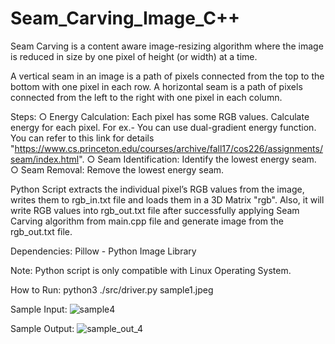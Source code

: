 # Seam_Carving_Image_C++

Seam Carving is a content aware image-resizing algorithm where the image is reduced in size by one pixel of height (or width) at a time.

A vertical seam in an image is a path of pixels connected from the top to the bottom with one pixel in each row.
A horizontal seam is a path of pixels connected from the left to the right with one pixel in each column.

Steps:
○ Energy Calculation: Each pixel has some RGB values. Calculate energy for each pixel.
For ex.- You can use dual-gradient energy function. You can refer to this link for details
"https://www.cs.princeton.edu/courses/archive/fall17/cos226/assignments/seam/index.html".
○ Seam Identification: Identify the lowest energy seam.
○ Seam Removal: Remove the lowest energy seam.

Python Script extracts the individual pixel’s RGB values from the image, writes them to rgb_in.txt file and loads them in a 3D Matrix "rgb". Also, it will write RGB values into rgb_out.txt file after successfully applying Seam Carving algorithm from main.cpp file and generate image from the rgb_out.txt file.

Dependencies:
Pillow - Python Image Library

Note: Python script is only compatible with Linux Operating System.

How to Run:
python3 ./src/driver.py sample1.jpeg

Sample Input:
![sample4](https://user-images.githubusercontent.com/58835108/188721548-3025e18d-177d-4a06-9412-6b737b2f5906.jpeg)

Sample Output:
![sample_out_4](https://user-images.githubusercontent.com/58835108/188721518-6d3fd83f-47d0-4083-9d39-2470ae42df54.jpeg)
